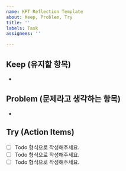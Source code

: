 ```yaml
---
name: KPT Reflection Template
about: Keep, Problem, Try
title: ''
labels: Task
assignees: ''

---
```


## Keep (유지할 항목)
-
## Problem (문제라고 생각하는 항목)
-
## Try (Action Items)
- [ ]  Todo 형식으로 작성해주세요.
- [ ]  Todo 형식으로 작성해주세요.
- [ ]  Todo 형식으로 작성해주세요.

